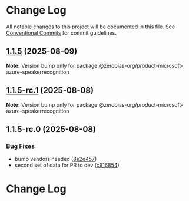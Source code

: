 # Change Log

All notable changes to this project will be documented in this file.
See [Conventional Commits](https://conventionalcommits.org) for commit guidelines.

## [1.1.5](https://github.com/zerobias-org/product/compare/@zerobias-org/product-microsoft-azure-speakerrecognition@1.1.5-rc.1...@zerobias-org/product-microsoft-azure-speakerrecognition@1.1.5) (2025-08-09)

**Note:** Version bump only for package @zerobias-org/product-microsoft-azure-speakerrecognition





## [1.1.5-rc.1](https://github.com/zerobias-org/product/compare/@zerobias-org/product-microsoft-azure-speakerrecognition@1.1.5-rc.0...@zerobias-org/product-microsoft-azure-speakerrecognition@1.1.5-rc.1) (2025-08-08)

**Note:** Version bump only for package @zerobias-org/product-microsoft-azure-speakerrecognition





## 1.1.5-rc.0 (2025-08-08)


### Bug Fixes

* bump vendors needed ([8e2e457](https://github.com/zerobias-org/product/commit/8e2e457e0b5d7141a05e8f2c178bc2854f2b7178))
* second set of data for PR to dev ([c916854](https://github.com/zerobias-org/product/commit/c916854bcf229b1c2042ffdea18472d66a061aaf))





# Change Log
